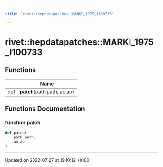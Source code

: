```yaml
---

title: "rivet::hepdatapatches::MARKI_1975_I100733"

---
```


# rivet::hepdatapatches::MARKI_1975_I100733



## Functions

|                | Name           |
| -------------- | -------------- |
| def | **[patch](http://example.org/namespaces/namespacerivet_1_1hepdatapatches_1_1marki__1975__i100733/#function-patch)**(path path, ao ao) |


## Functions Documentation

### function patch

```python
def patch(
    path path,
    ao ao
)
```






-------------------------------

Updated on 2022-07-27 at 19:10:12 +0100